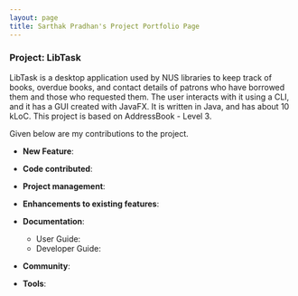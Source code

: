 ```yaml
---
layout: page
title: Sarthak Pradhan's Project Portfolio Page
---
```


### Project: LibTask


LibTask is a desktop application used by NUS libraries to keep track of books, overdue books, and contact details of patrons who have borrowed them and those who requested them.
The user interacts with it using a CLI, and it has a GUI created with JavaFX. It is written in Java, and has about 10 kLoC. This project is based on AddressBook - Level 3.

Given below are my contributions to the project.

* **New Feature**:


* **Code contributed**:


* **Project management**:


* **Enhancements to existing features**:


* **Documentation**:
  * User Guide:
  * Developer Guide:


* **Community**:


* **Tools**:


